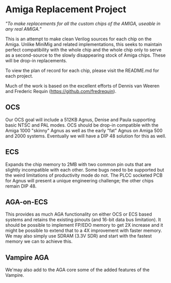 # Amiga Replacement Project

_"To make replacements for all the custom chips of the AMIGA, useable in any real AMIGA."_

This is an attempt to make clean Verilog sources for each chip on the Amiga. Unlike MiniMig and related implementations, this seeks to maintain perfect compatibility with the whole chip and the whole chip only to serve as a second-source to the slowly disappearing stock of Amiga chips. These will be drop-in replacements.

To view the plan of record for each chip, please visit the README.md for each project.

Much of the work is based on the excellent efforts of Dennis van Weeren and Frederic Requin (https://github.com/fredrequin).

## OCS
Our OCS goal will include a 512KB Agnus, Denise and Paula supporting basic NTSC and PAL modes. OCS should be drop-in compatible with the Amiga 1000 "skinny" Agnus as well as the early "fat" Agnus on Amiga 500 and 2000 systems. Eventually we will have a DIP 48 solution for this as well.

## ECS
Expands the chip memory to 2MB with two common pin outs that are slightly incompatible with each other. Some bugs need to be supported but the weird limitations of productivity mode do not. The PLCC socketed PCB for Agnus will present a unique engineering challenge; the other chips remain DIP 48.

## AGA-on-ECS
This provides as much AGA functionality on either OCS or ECS based systems and retains the existing pinouts (and 16-bit data bus limitation). It should be possible to implement FP/EDO memory to get 2X increase and it might be possible to extend that to a 4X improvement with faster memory. We may also simply use SDRAM (3.3V SDR) and start with the fastest memory we can to achieve this.

## Vampire AGA
We'may also add to the AGA core some of the added features of the Vampire.
